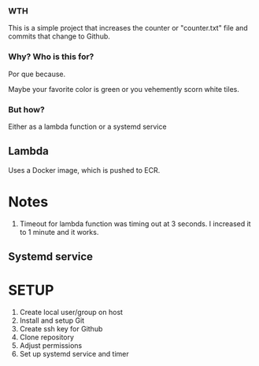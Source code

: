### WTH
This is a simple project that increases the counter or "counter.txt" file and commits that change to Github.

### Why? Who is this for?
Por que because.

Maybe your favorite color is green or you vehemently scorn white tiles. 

### But how?

Either as a lambda function or a systemd service


## Lambda
Uses a Docker image, which is pushed to ECR.

# Notes
1. Timeout for lambda function was timing out at 3 seconds. I increased it to 1 minute and it works.

## Systemd service
# SETUP
1. Create local user/group on host
2. Install and setup Git
3. Create ssh key for Github
4. Clone repository
5. Adjust permissions
6. Set up systemd service and timer